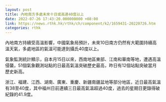 ```yaml
---
layout: post
title: 內地南方多處未來十日或高達40度以上
date: 2022-07-26 17:43:20.000000000 +08:00
link: https://news.rthk.hk/rthk/ch/component/k2/1659431-20220726.htm
categories: rthk
---
```


內地南方持續受高溫影響，中國氣象局預計，未來10日南方仍然有大範圍持續高溫天氣，多處地區的氣溫可能達到攝氏40度以上。

氣象監測統計顯示，自本月15日以來，西南地區東部、江南和華南等地，遭遇高溫侵襲，51個氣象觀測站點的日最高氣溫突破歷史最高，昨日有12個站點突破當月歷史新高。

浙江、福建、江西、湖南、廣東、重慶、新疆南疆盆地等部分地區，近日最高氣溫有38至40度，其中福州日前連續三日最高氣溫超過40度，過去的星期日更錄得破紀錄的41.9度。
